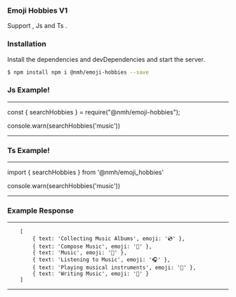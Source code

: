 ### Emoji Hobbies V1

Support , Js and Ts .

### Installation

Install the dependencies and devDependencies and start the server.

```sh
$ npm install npm i @nmh/emoji-hobbies --save
```

### Js Example!

---

const { searchHobbies } = require("@nmh/emoji-hobbies");

console.warn(searchHobbies('music'))

---

### Ts Example!

---

import { searchHobbies } from '@nmh/emoji_hobbies'

console.warn(searchHobbies('music'))

---

### Example Response

---

        [
            { text: 'Collecting Music Albums', emoji: '💿' },
            { text: 'Compose Music', emoji: '🎼' },
            { text: 'Music', emoji: '🎵' },
            { text: 'Listening to Music', emoji: '🎧' },
            { text: 'Playing musical instruments', emoji: '🎵' },
            { text: 'Writing Music', emoji: '🎵' }
        ]

---
